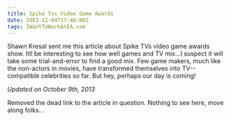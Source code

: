 ```yaml
---
title: Spike Tvs Video Game Awards
date: 2003-12-04T17:46:00Z
tags: IWantToWorkAtEA.com
---
```

Shawn Kresal sent me this article about Spike TVs video game awards show. Itll be interesting to see how well games and TV mix...I suspect it will take some trial-and-error to find a good mix. Few game makers, much like the non-actors in movies, have transformed themselves into TV--compatible celebrities so far. But hey, perhaps our day is coming!

*Updated on October 9th, 2013*

Removed the dead link to the article in question. Nothing to see here, move along folks...
